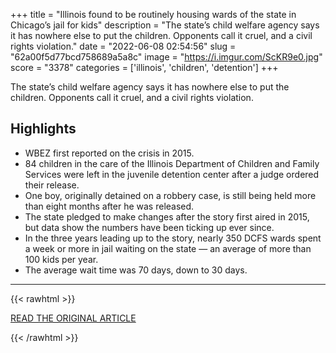 +++
title = "Illinois found to be routinely housing wards of the state in Chicago’s jail for kids"
description = "The state’s child welfare agency says it has nowhere else to put the children. Opponents call it cruel, and a civil rights violation."
date = "2022-06-08 02:54:56"
slug = "62a00f5d77bcd758689a5a8c"
image = "https://i.imgur.com/ScKR9e0.jpg"
score = "3378"
categories = ['illinois', 'children', 'detention']
+++

The state’s child welfare agency says it has nowhere else to put the children. Opponents call it cruel, and a civil rights violation.

## Highlights

- WBEZ first reported on the crisis in 2015.
- 84 children in the care of the Illinois Department of Children and Family Services were left in the juvenile detention center after a judge ordered their release.
- One boy, originally detained on a robbery case, is still being held more than eight months after he was released.
- The state pledged to make changes after the story first aired in 2015, but data show the numbers have been ticking up ever since.
- In the three years leading up to the story, nearly 350 DCFS wards spent a week or more in jail waiting on the state — an average of more than 100 kids per year.
- The average wait time was 70 days, down to 30 days.

---

{{< rawhtml >}}
  <p class="article-category">
    <a target="_blank" href="https://www.wbez.org/stories/illinois-dcfs-housing-kids-in-chicagos-juvenile-jail/64305b5d-eea2-4c08-915e-639e759b08d7">READ THE ORIGINAL ARTICLE</a>
  </p>
{{< /rawhtml >}}
